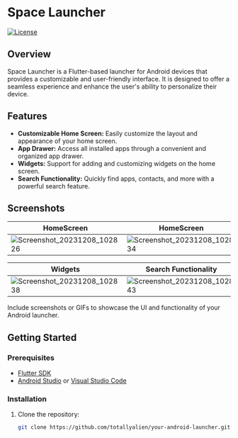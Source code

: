 # Space Launcher

[![License](https://img.shields.io/badge/license-MIT-blue.svg)](LICENSE)


## Overview

Space Launcher is a Flutter-based launcher for Android devices that provides a customizable and user-friendly interface. It is designed to offer a seamless experience and enhance the user's ability to personalize their device.

## Features

- **Customizable Home Screen:** Easily customize the layout and appearance of your home screen.
- **App Drawer:** Access all installed apps through a convenient and organized app drawer.
- **Widgets:** Support for adding and customizing widgets on the home screen.
- **Search Functionality:** Quickly find apps, contacts, and more with a powerful search feature.

## Screenshots

| HomeScreen               | HomeScreen               |
| ---------------------- | ---------------------- |
| ![Screenshot_20231208_102826](https://github.com/totallyalien/Android-Launcher/assets/97169836/a0572cb8-a9c7-4bb8-b9be-9f66d9d052ad) | ![Screenshot_20231208_102834](https://github.com/totallyalien/Android-Launcher/assets/97169836/15b6ccfd-ed40-4ae6-9f9c-2208f9139498) |

| Widgets            |  Search Functionality                  |
| ---------------------- | ---------------------- |
| ![Screenshot_20231208_102838](https://github.com/totallyalien/Android-Launcher/assets/97169836/12a5eb82-c7a4-49e2-9ac2-981290c2a36a) | ![Screenshot_20231208_102843](https://github.com/totallyalien/Android-Launcher/assets/97169836/0f45d119-fba1-409e-a734-abfdd5961394) |


Include screenshots or GIFs to showcase the UI and functionality of your Android launcher.

## Getting Started

### Prerequisites

- [Flutter SDK](https://flutter.dev/docs/get-started/install)
- [Android Studio](https://developer.android.com/studio) or [Visual Studio Code](https://code.visualstudio.com/)

### Installation

1. Clone the repository:

   ```bash
   git clone https://github.com/totallyalien/your-android-launcher.git
